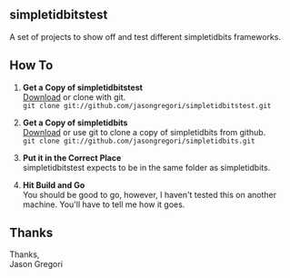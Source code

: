
simpletidbitstest
-----------------

A set of projects to show off and test different simpletidbits frameworks.



How To
------

1.  __Get a Copy of simpletidbitstest__  
    [Download](http://github.com/jasongregori/simpletidbitstest) or clone with git.  
    `git clone git://github.com/jasongregori/simpletidbitstest.git`

2.  __Get a Copy of simpletidbits__  
    [Download](http://github.com/jasongregori/simpletidbits) or use git to clone a copy of simpletidbits from github.  
    `git clone git://github.com/jasongregori/simpletidbits.git`

3.  __Put it in the Correct Place__  
    simpletidbitstest expects to be in the same folder as simpletidbits.

4.  __Hit Build and Go__  
    You should be good to go, however, I haven't tested this on another machine. You'll have to tell me how it goes.



Thanks
------

Thanks,  
Jason Gregori
